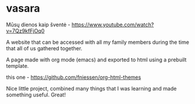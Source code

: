 # vasara

Mūsų dienos kaip šventė - https://www.youtube.com/watch?v=7Qz9kfFjOq0

A website that can be accessed with all my family members during the time that
all of us gathered together.

A page made with org mode (emacs) and exported to html using a prebuilt template.

this one - https://github.com/fniessen/org-html-themes

Nice little project, combined many things that I was learning and made something useful. Great!
